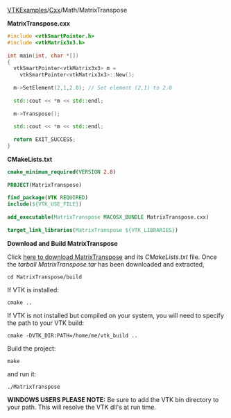 [VTKExamples](/index/)/[Cxx](/Cxx)/Math/MatrixTranspose

**MatrixTranspose.cxx**
```c++
#include <vtkSmartPointer.h>
#include <vtkMatrix3x3.h>
	
int main(int, char *[])
{
  vtkSmartPointer<vtkMatrix3x3> m = 
    vtkSmartPointer<vtkMatrix3x3>::New();
  
  m->SetElement(2,1,2.0); // Set element (2,1) to 2.0
  
  std::cout << *m << std::endl;
  
  m->Transpose();
  
  std::cout << *m << std::endl;
  
  return EXIT_SUCCESS;
}
```
**CMakeLists.txt**
```cmake
cmake_minimum_required(VERSION 2.8)
 
PROJECT(MatrixTranspose)
 
find_package(VTK REQUIRED)
include(${VTK_USE_FILE})
 
add_executable(MatrixTranspose MACOSX_BUNDLE MatrixTranspose.cxx)
 
target_link_libraries(MatrixTranspose ${VTK_LIBRARIES})
```

**Download and Build MatrixTranspose**

Click [here to download MatrixTranspose](https://github.com/lorensen/VTKWikiExamplesTarballs/raw/master/MatrixTranspose.tar) and its *CMakeLists.txt* file.
Once the *tarball MatrixTranspose.tar* has been downloaded and extracted,
```
cd MatrixTranspose/build 
```
If VTK is installed:
```
cmake ..
```
If VTK is not installed but compiled on your system, you will need to specify the path to your VTK build:
```
cmake -DVTK_DIR:PATH=/home/me/vtk_build ..
```
Build the project:
```
make
```
and run it:
```
./MatrixTranspose
```
**WINDOWS USERS PLEASE NOTE:** Be sure to add the VTK bin directory to your path. This will resolve the VTK dll's at run time.

